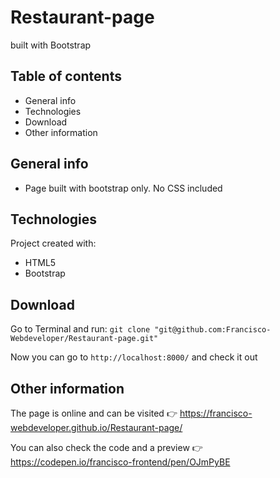 # Restaurant-page
built with Bootstrap

## Table of contents
* General info
* Technologies
* Download 
* Other information

## General info
* Page built with bootstrap only. No CSS included

## Technologies
Project created with:
* HTML5
* Bootstrap

## Download
Go to Terminal and run: `git clone "git@github.com:Francisco-Webdeveloper/Restaurant-page.git"`
 
Now you can go to `http://localhost:8000/` and check it out

## Other information
The page is online and can be visited 👉  https://francisco-webdeveloper.github.io/Restaurant-page/

You can also check the code and a preview 👉  https://codepen.io/francisco-frontend/pen/OJmPyBE
